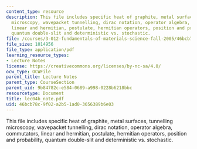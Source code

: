 ```yaml
---
content_type: resource
description: This file includes specific heat of graphite, metal surfaces, tunnelling
  microscopy, wavepacket tunnelling, dirac notation, operator algebra, commutators,
  linear and hermitian, postulate, hermitian operators, position and probability,
  quantum double-slit and deterministic vs. stochastic.
file: /courses/3-012-fundamentals-of-materials-science-fall-2005/46bcb78c9f02a2b51ad03656389b6e03_lec04b_note.pdf
file_size: 1014956
file_type: application/pdf
learning_resource_types:
- Lecture Notes
license: https://creativecommons.org/licenses/by-nc-sa/4.0/
ocw_type: OCWFile
parent_title: Lecture Notes
parent_type: CourseSection
parent_uid: 9b84782c-e584-0689-a998-0228b6218bbc
resourcetype: Document
title: lec04b_note.pdf
uid: 46bcb78c-9f02-a2b5-1ad0-3656389b6e03
---
```

This file includes specific heat of graphite, metal surfaces, tunnelling microscopy, wavepacket tunnelling, dirac notation, operator algebra, commutators, linear and hermitian, postulate, hermitian operators, position and probability, quantum double-slit and deterministic vs. stochastic.